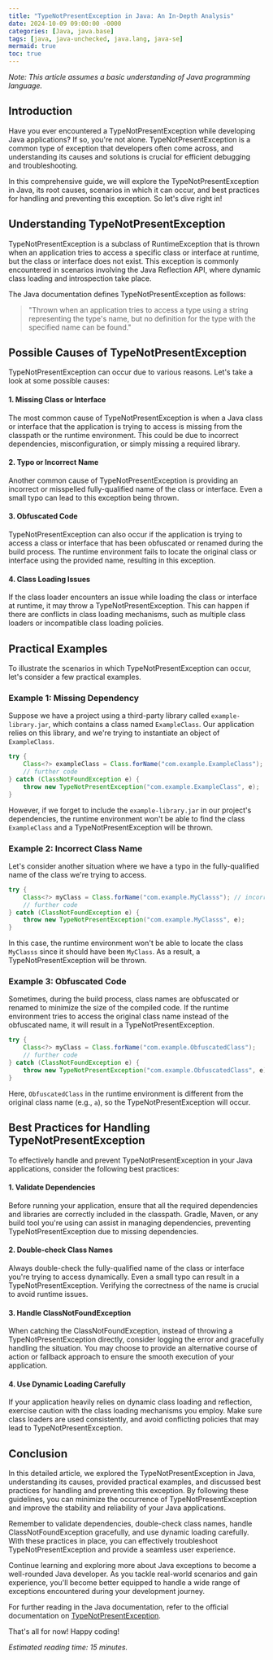 ```yaml
---
title: "TypeNotPresentException in Java: An In-Depth Analysis"
date: 2024-10-09 09:00:00 -0000
categories: [Java, java.base]
tags: [java, java-unchecked, java.lang, java-se]
mermaid: true
toc: true
---
```



*Note: This article assumes a basic understanding of Java programming language.*

## Introduction

Have you ever encountered a TypeNotPresentException while developing Java applications? If so, you're not alone. TypeNotPresentException is a common type of exception that developers often come across, and understanding its causes and solutions is crucial for efficient debugging and troubleshooting.

In this comprehensive guide, we will explore the TypeNotPresentException in Java, its root causes, scenarios in which it can occur, and best practices for handling and preventing this exception. So let's dive right in!

## Understanding TypeNotPresentException

TypeNotPresentException is a subclass of RuntimeException that is thrown when an application tries to access a specific class or interface at runtime, but the class or interface does not exist. This exception is commonly encountered in scenarios involving the Java Reflection API, where dynamic class loading and introspection take place.

The Java documentation defines TypeNotPresentException as follows:

> "Thrown when an application tries to access a type using a string representing the type's name, but no definition for the type with the specified name can be found."

## Possible Causes of TypeNotPresentException

TypeNotPresentException can occur due to various reasons. Let's take a look at some possible causes:

#### 1. Missing Class or Interface

The most common cause of TypeNotPresentException is when a Java class or interface that the application is trying to access is missing from the classpath or the runtime environment. This could be due to incorrect dependencies, misconfiguration, or simply missing a required library.

#### 2. Typo or Incorrect Name

Another common cause of TypeNotPresentException is providing an incorrect or misspelled fully-qualified name of the class or interface. Even a small typo can lead to this exception being thrown.

#### 3. Obfuscated Code

TypeNotPresentException can also occur if the application is trying to access a class or interface that has been obfuscated or renamed during the build process. The runtime environment fails to locate the original class or interface using the provided name, resulting in this exception.

#### 4. Class Loading Issues

If the class loader encounters an issue while loading the class or interface at runtime, it may throw a TypeNotPresentException. This can happen if there are conflicts in class loading mechanisms, such as multiple class loaders or incompatible class loading policies.

## Practical Examples

To illustrate the scenarios in which TypeNotPresentException can occur, let's consider a few practical examples.

### Example 1: Missing Dependency

Suppose we have a project using a third-party library called `example-library.jar`, which contains a class named `ExampleClass`. Our application relies on this library, and we're trying to instantiate an object of `ExampleClass`.

```java
try {
    Class<?> exampleClass = Class.forName("com.example.ExampleClass");
    // further code
} catch (ClassNotFoundException e) {
    throw new TypeNotPresentException("com.example.ExampleClass", e);
}
```

However, if we forget to include the `example-library.jar` in our project's dependencies, the runtime environment won't be able to find the class `ExampleClass` and a TypeNotPresentException will be thrown.

### Example 2: Incorrect Class Name

Let's consider another situation where we have a typo in the fully-qualified name of the class we're trying to access.

```java
try {
    Class<?> myClass = Class.forName("com.example.MyClasss"); // incorrect name
    // further code
} catch (ClassNotFoundException e) {
    throw new TypeNotPresentException("com.example.MyClasss", e);
}
```

In this case, the runtime environment won't be able to locate the class `MyClasss` since it should have been `MyClass`. As a result, a TypeNotPresentException will be thrown.

### Example 3: Obfuscated Code

Sometimes, during the build process, class names are obfuscated or renamed to minimize the size of the compiled code. If the runtime environment tries to access the original class name instead of the obfuscated name, it will result in a TypeNotPresentException.

```java
try {
    Class<?> myClass = Class.forName("com.example.ObfuscatedClass");
    // further code
} catch (ClassNotFoundException e) {
    throw new TypeNotPresentException("com.example.ObfuscatedClass", e);
}
```

Here, `ObfuscatedClass` in the runtime environment is different from the original class name (e.g., `a`), so the TypeNotPresentException will occur.

## Best Practices for Handling TypeNotPresentException

To effectively handle and prevent TypeNotPresentException in your Java applications, consider the following best practices:

#### 1. Validate Dependencies

Before running your application, ensure that all the required dependencies and libraries are correctly included in the classpath. Gradle, Maven, or any build tool you're using can assist in managing dependencies, preventing TypeNotPresentException due to missing dependencies.

#### 2. Double-check Class Names

Always double-check the fully-qualified name of the class or interface you're trying to access dynamically. Even a small typo can result in a TypeNotPresentException. Verifying the correctness of the name is crucial to avoid runtime issues.

#### 3. Handle ClassNotFoundException

When catching the ClassNotFoundException, instead of throwing a TypeNotPresentException directly, consider logging the error and gracefully handling the situation. You may choose to provide an alternative course of action or fallback approach to ensure the smooth execution of your application.

#### 4. Use Dynamic Loading Carefully

If your application heavily relies on dynamic class loading and reflection, exercise caution with the class loading mechanisms you employ. Make sure class loaders are used consistently, and avoid conflicting policies that may lead to TypeNotPresentException.

## Conclusion

In this detailed article, we explored the TypeNotPresentException in Java, understanding its causes, provided practical examples, and discussed best practices for handling and preventing this exception. By following these guidelines, you can minimize the occurrence of TypeNotPresentException and improve the stability and reliability of your Java applications.

Remember to validate dependencies, double-check class names, handle ClassNotFoundException gracefully, and use dynamic loading carefully. With these practices in place, you can effectively troubleshoot TypeNotPresentException and provide a seamless user experience.

Continue learning and exploring more about Java exceptions to become a well-rounded Java developer. As you tackle real-world scenarios and gain experience, you'll become better equipped to handle a wide range of exceptions encountered during your development journey.

For further reading in the Java documentation, refer to the official documentation on [TypeNotPresentException](https://docs.oracle.com/javase/8/docs/api/java/lang/TypeNotPresentException.html).

That's all for now! Happy coding!

*Estimated reading time: 15 minutes.*